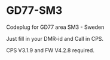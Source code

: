 # GD77-SM3
Codeplug for GD77 area SM3 - Sweden

Just fill in your DMR-id and Call in CPS. 

CPS V3.1.9 and FW V4.2.8 required. 
